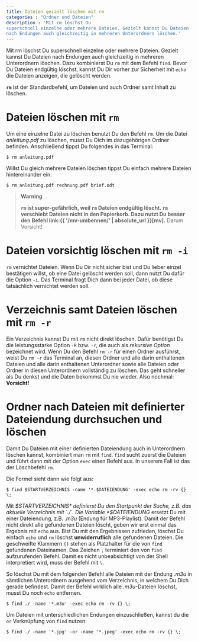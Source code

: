 ```yaml
---
title: Dateien gezielt löschen mit rm
categories : "Ordner und Dateien"
description : 'Mit rm löschst Du
superschnell einzelne oder mehrere Dateien. Gezielt kannst Du Dateien
nach Endungen auch gleichzeitig in mehreren Unterordnern löschen.'
---
```

Mit rm löschst Du superschnell einzelne oder mehrere Dateien. Gezielt
kannst Du Dateien nach Endungen auch gleichzeitig in mehreren
Unterordnern löschen. Dazu kombinierst Du `rm` mit dem Befehl `find`.
Bevor Du Dateien endgültig löschst, kannst Du Dir vorher zur Sicherheit
mit `echo` die Dateien anzeigen, die gelöscht werden.
<!-- readmore -->

**`rm`** ist der Standardbefehl, um Dateien und auch Ordner samt Inhalt
zu löschen.

# Dateien löschen mit `rm`

Um eine einzelne Datei zu löschen benutzt Du den Befehl `rm`. Um die
Datei *anleitung.pdf* zu löschen, musst Du Dich im dazugehörigen Ordner
befinden. Anschließend tippst Du folgendes in das Terminal:

    $ rm anleitung.pdf

Willst Du gleich mehrere Dateien löschen tippst Du einfach mehrere
Dateien hintereinander ein.

    $ rm anleitung.pdf rechnung.pdf brief.odt

> **Warning**
> 
> **`rm` ist super-gefährlich, weil `rm` Dateien endgültig löscht. `rm`
> verschiebt Dateien nicht in den Papierkorb. Dazu nutzt Du besser den
> Befehl link:{{ '/mv-umbennen/' | absolute\_url }}\[mv\].** Darum
> Vorsicht\!

# Dateien vorsichtig löschen mit `rm -i`

`rm` vernichtet Dateien. Wenn Du Dir nicht sicher bist und Du lieber
einzel bestätigen willst, ob eine Datei gelöscht werden soll, dann nutzt
Du dafür die Option `-i`. Das Terminal fragt Dich dann bei jeder Datei,
ob diese tatsächlich vernichtet werden soll.

# Verzeichnis samt Dateien löschen mit `rm -r`

Ein Verzeichnis kannst Du mit `rm` nicht direkt löschen. Dafür benötigst
Du die leistungsstarke Option `-R` bzw. `-r`, die auch als *rekursive
Option* bezeichnet wird. Wenn Du den Befehl `rm -r` für einen Ordner
ausführst, weist Du `rm -r` das Terminal an, diesen Ordner und alle
darin enthaltenen Dateien und alle darin enthaltenen Unterordner sowie
alle Dateien oder Ordner in diesen Unterordnern vollständig zu löschen.
Das geht schneller als Du denkst und die Daten bekommst Du nie wieder.
Also nochmal:
**Vorsicht\!**

# Ordner nach Dateien mit definierter Dateiendung durchsuchen und löschen

Damit Du Dateien mit einer definierten Dateiendung auch in Unterordnern
löschen kannst, kombiniert man `rm` mit `find`. `find` sucht zuerst die
Dateien und führt dann mit der Option `exec` einen Befehl aus. In
unserem Fall ist das der Löschbefehl `rm`.

Die Formel sieht dann wie folgt
    aus:

    $ find $STARTVERZEICHNIS -name '*.$DATEIENDUNG' -exec echo rm -rv {} \;

Mit *$STARTVERZEICHNIS* definierst Du den Startpunkt der Suche, z.B. das
aktuelle Verzeichnis mit `./`. Die Variable *$DATEIENDUNG* ersetzt Du
mit einer Dateiendung, z.B. *.m3u* (Endung für MP3-Playlist). Damit der
Befehl nicht direkt alle gefundenen Dateien löscht, geben wir erst
einmal das Ergebnis mit `echo` aus. Bist Du mit den Ergebnissen
zufrieden, löschst Du einfach `echo` und `rm` löschst **unwiderruflich**
alle gefundenen Dateien. Die geschweifte Klammern `{}` stehen als
Platzhalter für die von `find` gefundenen Dateinamen. Das Zeichen `;`
terminiert den von `find` aufzurufenden Befehl. Damit es nicht
unbeabsichtigt von der Shell interpretiert wird, muss der Befehl mit
`\`.

So löschst Du mit dem folgenden Befehl alle Dateien mit der Endung
*.m3u* in sämtlichen Unterordnern ausgehend vom Verzeichnis, in welchem
Du Dich gerade befindest. Damit der Befehl wirklich alle *.m3u*-Dateien
löschst, musst Du noch `echo` entfernen.

    $ find ./ -name '*.m3u' -exec echo rm -rv {} \;

Um Dateien mit unterschiedlichen Endungen einzuschließen, kannst du die
`or` Verknüpfung von `find` nutzen:

    $ find ./ -name '*.jpg' -or -name '*.jpeg' -exec echo rm -rv {} \;
